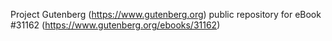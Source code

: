Project Gutenberg (https://www.gutenberg.org) public repository for eBook #31162 (https://www.gutenberg.org/ebooks/31162)
